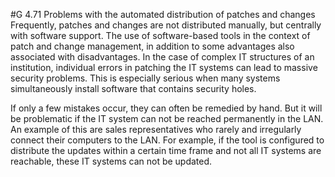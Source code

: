 #G 4.71 Problems with the automated distribution of patches and changes
Frequently, patches and changes are not distributed manually, but centrally with software support. The use of software-based tools in the context of patch and change management, in addition to some advantages also associated with disadvantages. In the case of complex IT structures of an institution, individual errors in patching the IT systems can lead to massive security problems. This is especially serious when many systems simultaneously install software that contains security holes.

If only a few mistakes occur, they can often be remedied by hand. But it will be problematic if the IT system can not be reached permanently in the LAN. An example of this are sales representatives who rarely and irregularly connect their computers to the LAN. For example, if the tool is configured to distribute the updates within a certain time frame and not all IT systems are reachable, these IT systems can not be updated.



